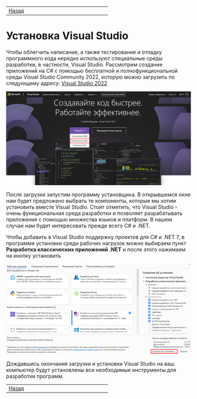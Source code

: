 <table style="width: 100%;">
    <tr>
        <td style="width: 20%;">
            <a href="./t1pract1.md">Назад</a>
        </td>
    <tr>
</table>


# Установка Visual Studio

Чтобы облегчить написание, а также тестирование и отладку программного кода нередко используют специальные среды разработки, в частности, Visual Studio. Рассмотрим создание приложений на C# с помощью бесплатной и полнофункциональной среды Visual Studio Community 2022, которую можно загрузить по следующему адресу: 
[Visual Studio 2022](https://visualstudio.microsoft.com/ru/vs/)

![](../../img/t1/InstallVS2022/download.png)

После загрузки запустим программу установщика. В открывшемся окне нам будет предложено выбрать те компоненты, которые мы хотим установить вместе Visual Studio. Стоит отметить, что Visual Studio - очень функциональная среда разработки и позволяет разрабатывать приложения с помощью множества языков и платформ. В нашем случае нам будет интересовать прежде всего C# и .NET.

Чтобы добавить в Visual Studio поддержку проектов для C# и .NET 7, в программе установки среди рабочих нагрузок можно выбираем пункт **Разработка классических приложений .NET** и после этого нажимаем на кнопку установить

![](../../img/t1/InstallVS2022/install.png)

Дождавшись окончания загрузки и установки Visual Studio на ваш компьютер будут установлены все необходимые инструменты для разработки программ.


<table style="width: 100%;">
    <tr>
        <td style="width: 20%;">
            <a href="./t1pract1.md">Назад</a>
        </td>
    <tr>
</table>